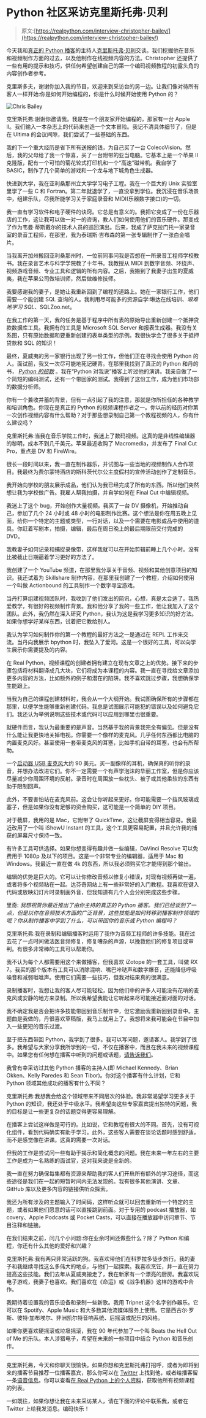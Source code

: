 # Python 社区采访克里斯托弗·贝利

> 原文:[https://realpython.com/interview-christopher-bailey/](https://realpython.com/interview-christopher-bailey/)

今天我和[真正的 Python 播客](https://realpython.com/podcasts/rpp/)的主持人[克里斯托弗·贝利](https://twitter.com/digiglean)交谈。我们挖掘他在音乐和视频制作方面的过去，以及他制作在线视频内容的方法。Christopher 还提供了一些有用的提示和技巧，供任何希望创建自己的第一个编码视频教程的初露头角的内容创作者参考。

克里斯多夫，谢谢你加入我的节目，欢迎来到采访台的另一边。让我们像对待所有客人一样开始:你是如何开始编程的，你是什么时候开始使用 Python 的？

![Chris Bailey](../Images/3249eb520664cd7f0592bb6215953f80.png)

克里斯托弗:谢谢你邀请我。我是在一个朋友家开始编程的，那家有一台 Apple II。我们输入一本杂志上的代码来创造一个文本冒险。我记不清具体细节了，但是在 Ultima 的会议间隙，我们尝试了一些基础的东西。

我的下一个重大经历是省下所有送报的钱，为自己买了一台 ColecoVision。然后，我的父母给了我一个惊喜，买了一台附带的亚当电脑。它基本上是一个苹果 II 克隆版，配有一个可怕的菊花轮式打印机和一个“高速”磁带机。我自学了 BASIC，制作了几个简单的游戏和一个龙与地下城角色生成器。

快进到大学，我在亚利桑那州立大学学习电子工程。我在一个巨大的 Unix 实验室里学了一些 C 和 Fortran。第二年就退学了，一直没拿到学位。我沉浸在音乐场景中，组建乐队，尽我所能学习关于家庭录音和 MIDI(乐器数字接口)的一切。

我一直有学习软件和电子硬件的诀窍。它总是有意义的。我把它变成了一份在乐器店的工作，这让我可以做一对一的咨询，教人们如何使用他们的音乐硬件。那变成了作为韦曼·蒂斯戴尔的技术人员的巡回演出。后来，我成了萨克拉门托一家录音室的录音工程师，在那里，我为泰瑞斯·吉布森的第一张专辑制作了一张白金唱片。

当我离开加州搬回亚利桑那州时，一位前同事问我是否想在一所录音工程师学校教书。我在录音艺术与科学学院教了十年书。我教授从 MIDI 到数字音频、环绕声、视频游戏音频、专业工具和逻辑的所有内容。之后，我搬到了我妻子出生的夏威夷，我在苹果公司做培训师，然后做维修技师。

我要感谢我的妻子，是她让我重新回到了编程的道路上。她在一家银行工作，他们需要一个能创建 SQL 查询的人。我利用尽可能多的资源自学:琳达在线培训、*艰难地学习 SQL*、SQLZoo.net。

在我工作的第一天，我的任务是基于程序中所有表的原始导出重新创建一个抵押贷款数据库工具。我拥有的工具是 Microsoft SQL Server 和报表生成器。我没有关系图，只有原始数据和要重新创建的表单类型的示例。我很快学会了很多关于抵押贷款和 SQL 的知识！

最终，夏威夷的另一家银行出现了另一份工作，但他们正在寻找会使用 Python 的人。面试前，我又一次尽可能地死记硬背。在那里我找到了真正的 Python 和丹的书， [*Python 的招数*](https://realpython.com/products/python-tricks-book/) 。我在“Python 对我说”播客上听过他的演讲。我亲自做了一个简短的编码测试，还有一个带回家的测试。我得到了这份工作，成为他们市场部的数据分析师。

你有一个兼收并蓄的背景，但有一点引起了我的注意，那就是你所担任的各种教学和培训角色。你现在是真正的 Python 的视频课程作者之一。你以前的经历对你第一次创作视频内容有什么帮助？对于那些想录制自己第一个教程视频的人，你有什么建议吗？

克里斯托弗:当我在音乐学院工作时，我迷上了数码视频。这真的是非线性编辑器的黎明，成本不到几千美元。苹果最近收购了 Macromedia，并发布了 Final Cut Pro，重点是 DV 和 FireWire。

很长一段时间以来，我一直在制作器乐，并试图与一些当地的视频制作人合作项目。我最终为费尔蒙特酒店的斯科茨代尔公主度假村的宣传活动创作了定制音乐。

我开始向学校的朋友展示成品，他们认为我已经完成了所有的东西。所以他们突然想让我为学校做广告。我雇人帮我拍摄，并自学如何在 Final Cut 中编辑视频。

我迷上了这个 bug，开始创作大量视频。我买了一台 DV 摄像机，开始推动自己，参加了几个 24 小时或 48 小时的电影制作比赛。这个想法是你在周五晚上见面，给你一个特定的主题或类型，一行对话，以及一个需要在电影成品中使用的道具。你赶着写剧本，拍摄，编辑，最后在周日晚上的最后期限前交付完成的 DVD。

我教妻子如何记录和捕捉录像带，这样我就可以在开始剪辑前睡上几个小时。没有比被截止日期逼着学习更好的方法了。

我创建了一个 YouTube 频道，在那里我分享关于音频、视频和其他创意项目的知识。我还试着为 Skillshare 制作内容，在那里我创建了一个教程，介绍如何使用一个叫做 Actionbound 的工具制作一个数字寻宝游戏。

当丹打算组建视频团队时，我收到了他们发出的简讯，心想，真是太合适了。我热爱教学，有很好的视频制作背景。我和他分享了我的一些工作，他让我加入了这个团队。此外，我仍然在深入研究 Python，我认为这是我学习更多知识的好方法。如果你想学好某样东西，试着把它教给别人。

我认为学习如何制作你的第一个教程的最好方法之一是通过在 REPL 工作来交流。当丹向我展示 bpython 时，我坠入了爱河。这是一个很好的工具，可以向学生展示你需要提及的内容。

在 Real Python，视频课程的创建者拥有建立在现有文章之上的优势。接下来的步骤包括将材料翻译成几大块，它们将成为本课程的内容。我一直在寻找给文章添加更多内容的方法，比如额外的例子和潜在的陷阱。我不喜欢跳过步骤，我想确保学生能跟上。

当我为自己的课程创建材料时，我会从一个大纲开始。我试图确保所有的步骤都在那里，以便学生能够重新创建代码。我总是试图展示可能犯的错误以及如何避免它们。我还认为举例说明这些技术或代码可以应用到哪里也很重要。

就硬件而言，我认为最重要的是声音。当然基于我的背景我完全有偏见。但是没有什么能让我更快地关掉电视。你需要一个像样的麦克风。几乎任何东西都比电脑的内置麦克风好。甚至使用一套带麦克风的耳塞，比如手机自带的耳塞，也会有所帮助。

一个[启动器 USB 麦克风](https://realpython.com/asins/B07ZPBFVKK/)大约 90 美元。买一副像样的耳机，确保真的听你的录音，并想办法改进它们。你不一定需要一个有声学泡沫的华丽工作室，但是你应该尽量减少你周围环境的反射。录音时在周围放一些枕头、被子或其他柔软的东西有助于限制回声。

此外，不要害怕站在麦克风前。这会让你听起来更好。你可能需要一个挡风玻璃或塞子，但是如果你没有足够的资金购买，这可能是一个简单的 DIY 项目。

对于截屏，我用的是 Mac，它附带了 QuickTime，这让截屏变得相当容易。我最近改用了一个叫 iShowU Instant 的工具，这个工具更容易配置，并且允许我的捕获的屏幕尺寸保持一致。

有许多工具可供选择。如果你想变得有趣并做一些编辑，DaVinci Resolve 可以免费用于 1080p 及以下的项目。这是一个非常专业的编辑器，适用于 Mac 和 Windows。我最近一直在做 4k 的东西，所以我必须购买它才能得到那个输出。

编辑的优势是巨大的。它可以让你修改音频以修复小错误，对现有视频再做一遍，或者将多个视频粘在一起。达芬奇网站上有一些非常好的入门教程。我喜欢在键入代码或放映幻灯片时录制画外音，但我知道有几个人会分别完成这些步骤。

里奇: *我想祝贺你最近推出了由你主持的真正的 Python 播客。我们已经谈到了一点，但是以你在音频技术方面的广泛背景，这些技能是如何转移到播客制作领域的呢？你从制作播客中学到了什么，可以带回你的音乐或 Python 编程吗？*

克里斯托弗:我在录制和编辑播客时运用了我作为音频工程师的许多技能。我在过去花了一点时间做法医音频修复，修复嘈杂的声源，以挽救他们的修复项目或审判。有很多非常棒的工具可以帮助你。

我不认为每个人都需要用这个来做播客，但我喜欢 iZotope 的一套工具，叫做 RX 7。我买的那个版本有工具可以消除混响、嘴巴咔哒声和数字爆音，还能降低呼吸噪音和减弱咝咝声。使用它们需要一些技巧，但我对结果真的很满意。

录制播客时，我想让我的客人尽可能轻松，因为他们中的许多人可能没有花哨的麦克风或安静的地方来录制。所以我希望我能让它听起来尽可能接近面对面的对话。

我不确定我是否会把许多技能带回到音乐制作中，但它激励我重新回到录音中。主题曲是我做的，丹很喜欢草稿版，我马上就用上了。我想将来我可能会在节目中加入一些更短的音乐过渡。

至于把东西带回 Python，我学到了很多。我可以写问题，邀请客人。我学到了很多。我希望与大家分享我所学到的一切，不仅在播客中，而且在我未来的视频课程中。如果您有任何想在播客中听到的问题或话题，[请告诉我们](https://realpython.com/podcast-question)。

我曾有幸采访过其他 Python 播客的主持人(即 Michael Kennedy、Brian Okken、Kelly Paredes 和 Sean Tibor)。你对这个播客有什么计划，它和 Python 领域其他成功的播客有什么不同？

克里斯托弗:我想我会给这个领域带来不同层次的体验。我非常渴望学习更多关于 Python 的知识，我还处于中级水平。我希望向这些专家嘉宾提出独特的问题，我的目标是让一些更复杂的话题变得更容易理解。

在播客上尝试这样做是可行的。比如说，它和教程有很大的不同。首先，没有可视化组件，看到代码确实有助于学习。此外，这些客人需要在谈论话题时感到舒适，而不是感觉像在讲课。这真的需要一次对话。

但我的工作是尝试问一些有助于揭示和简化概念的问题。我在未来一年左右的主要工作是成为一名熟练的面试官，这对我来说是全新的。

我一直在努力确保每集都有资源来帮助我的客人们开启所有额外的学习途径，而这些途径是我们在一起的短暂时间内无法发现的。我有很多其他演讲、文章、GitHub 库以及更多内容的链接供听众探索。

我还为所有涉及的主题输入了时间码，这样听众就可以回去重新听一个特定的主题，或者如果他们愿意的话可以直接跳到前面。对于专用的 podcast 播放器，如 covery、Apple Podcasts 或 Pocket Casts，可以直接在播放器中访问章节、节目注释和链接。

在我们结束之前，问几个小问题:你在业余时间还做些什么？除了 Python 和编程，你还有什么其他的爱好和兴趣？

克里斯托弗:我有两只非常活跃的狗。我喜欢带他们在科罗拉多徒步旅行。我的妻子和我继续寻找这么多伟大的地点，与他们一起探索。我喜欢烹饪，并一直在努力提高这些技能。我们去年从夏威夷搬走了，我在新家有一个漂亮的厨房。我喜欢玩电子游戏，我妻子也喜欢。我们喜欢在《命运》或《战争机器》这样的游戏中合作。

我期待着设置我的音乐设备和录制一些新歌。我用 Tripnet 这个名字创作器乐。它可以在 Spotify、Apple Music 和大多数其他流媒体服务上使用。它是西古尔·罗斯、彼特·加布埃尔、非洲凯尔特音响系统、后摇滚或配乐的风格。

如果你更喜欢硬摇滚或垃圾摇滚，我在 90 年代参加了一个叫 Beats the Hell Out of Me 的乐队。本人涉猎电子，希望在未来的一些项目中结合 Python 和音乐创作。

* * *

克里斯托弗，今天和你聊天很愉快。如果你想和克里斯托弗打招呼，或者为即将到来的播客节目推荐一位播客嘉宾，那么你可以在 [Twitter](https://twitter.com/digiglean) 上找到他，或者给播客留一条[语音信息](https://realpython.com/podcast-question)。你可以查看[在 Real Python 上的个人资料](https://realpython.com/team/cbailey/)，获取他所有视频课程的列表。

一如既往，如果你想让我在未来采访某人，请在下面的评论中联系我，或者在 Twitter 上给我发消息。编码快乐！